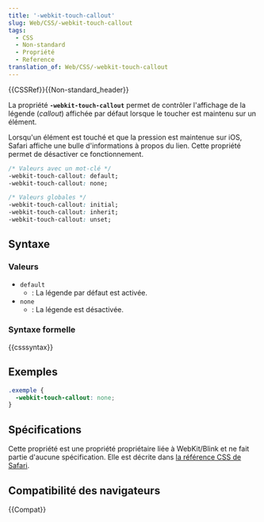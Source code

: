 ```yaml
---
title: '-webkit-touch-callout'
slug: Web/CSS/-webkit-touch-callout
tags:
  - CSS
  - Non-standard
  - Propriété
  - Reference
translation_of: Web/CSS/-webkit-touch-callout
---
```


{{CSSRef}}{{Non-standard_header}}

La propriété **`-webkit-touch-callout`** permet de contrôler l'affichage de la légende (_callout_) affichée par défaut lorsque le toucher est maintenu sur un élément.

Lorsqu'un élément est touché et que la pression est maintenue sur iOS, Safari affiche une bulle d'informations à propos du lien. Cette propriété permet de désactiver ce fonctionnement.

```css
/* Valeurs avec un mot-clé */
-webkit-touch-callout: default;
-webkit-touch-callout: none;

/* Valeurs globales */
-webkit-touch-callout: initial;
-webkit-touch-callout: inherit;
-webkit-touch-callout: unset;
```

## Syntaxe

### Valeurs

- `default`
  - : La légende par défaut est activée.
- `none`
  - : La légende est désactivée.

### Syntaxe formelle

{{csssyntax}}

## Exemples

```css
.exemple {
  -webkit-touch-callout: none;
}
```

## Spécifications

Cette propriété est une propriété propriétaire liée à WebKit/Blink et ne fait partie d'aucune spécification. Elle est décrite dans [la référence CSS de Safari](https://developer.apple.com/library/safari/documentation/AppleApplications/Reference/SafariCSSRef/Articles/StandardCSSProperties.html#//apple_ref/doc/uid/TP30001266-_webkit_touch_callout).

## Compatibilité des navigateurs

{{Compat}}
